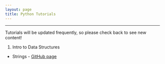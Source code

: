 ```yaml
---
layout: page
title: Python Tutorials
---
```



----
Tutorials will be updated frequently, so please check back to see new content!

1. Intro to Data Structures
* Strings - [GitHub page](https://github.com/marcbrittain/Python_Tutorials/blob/master/Website_tutorials/Datatypes.ipynb)
